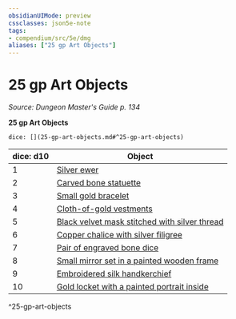 ```yaml
---
obsidianUIMode: preview
cssclasses: json5e-note
tags:
- compendium/src/5e/dmg
aliases: ["25 gp Art Objects"]
---
```

# 25 gp Art Objects
*Source: Dungeon Master's Guide p. 134* 

**25 gp Art Objects**

`dice: [](25-gp-art-objects.md#^25-gp-art-objects)`

| dice: d10 | Object |
|-----------|--------|
| 1 | [Silver ewer](silver-ewer.md) |
| 2 | [Carved bone statuette](carved-bone-statuette.md) |
| 3 | [Small gold bracelet](small-gold-bracelet.md) |
| 4 | [Cloth-of-gold vestments](cloth-of-gold-vestments.md) |
| 5 | [Black velvet mask stitched with silver thread](black-velvet-mask-stitched-with-silver-thread.md) |
| 6 | [Copper chalice with silver filigree](copper-chalice-with-silver-filigree.md) |
| 7 | [Pair of engraved bone dice](pair-of-engraved-bone-dice.md) |
| 8 | [Small mirror set in a painted wooden frame](small-mirror-set-in-a-painted-wooden-frame.md) |
| 9 | [Embroidered silk handkerchief](embroidered-silk-handkerchief.md) |
| 10 | [Gold locket with a painted portrait inside](gold-locket-with-a-painted-portrait-inside.md) |
^25-gp-art-objects